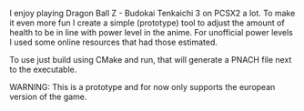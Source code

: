 I enjoy playing Dragon Ball Z - Budokai Tenkaichi 3 on PCSX2 a lot.
To make it even more fun I create a simple (prototype) tool to adjust the amount of health to be in line with power level in the anime.
For unofficial power levels I used some online resources that had those estimated.

To use just build using CMake and run, that will generate a PNACH file next to the executable.

WARNING: This is a prototype and for now only supports the european version of the game.
